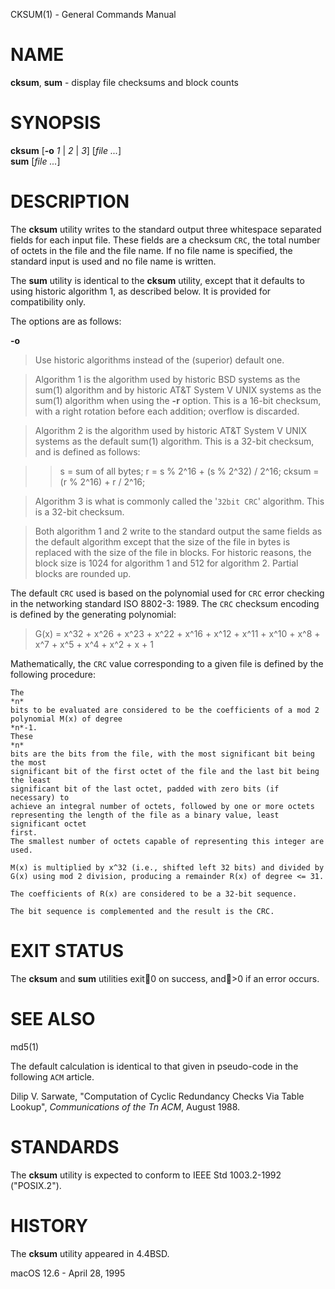 CKSUM(1) - General Commands Manual

# NAME

**cksum**,
**sum** - display file checksums and block counts

# SYNOPSIS

**cksum**
\[**-o**&nbsp;*1*&nbsp;|&nbsp;*2*&nbsp;|&nbsp;*3*]
\[*file&nbsp;...*]  
**sum**
\[*file&nbsp;...*]

# DESCRIPTION

The
**cksum**
utility writes to the standard output three whitespace separated
fields for each input file.
These fields are a checksum
`CRC`,
the total number of octets in the file and the file name.
If no file name is specified, the standard input is used and no file name
is written.

The
**sum**
utility is identical to the
**cksum**
utility, except that it defaults to using historic algorithm 1, as
described below.
It is provided for compatibility only.

The options are as follows:

**-o**

> Use historic algorithms instead of the (superior) default one.

> Algorithm 1 is the algorithm used by historic
> BSD
> systems as the
> sum(1)
> algorithm and by historic
> AT&T System&#160;V UNIX
> systems as the
> sum(1)
> algorithm when using the
> **-r**
> option.
> This is a 16-bit checksum, with a right rotation before each addition;
> overflow is discarded.

> Algorithm 2 is the algorithm used by historic
> AT&T System&#160;V UNIX
> systems as the
> default
> sum(1)
> algorithm.
> This is a 32-bit checksum, and is defined as follows:

> > s = sum of all bytes;
> > r = s % 2^16 + (s % 2^32) / 2^16;
> > cksum = (r % 2^16) + r / 2^16;

> Algorithm 3 is what is commonly called the
> '`32bit CRC`'
> algorithm.
> This is a 32-bit checksum.

> Both algorithm 1 and 2 write to the standard output the same fields as
> the default algorithm except that the size of the file in bytes is
> replaced with the size of the file in blocks.
> For historic reasons, the block size is 1024 for algorithm 1 and 512
> for algorithm 2.
> Partial blocks are rounded up.

The default
`CRC`
used is based on the polynomial used for
`CRC`
error checking
in the networking standard
ISO 8802-3: 1989.
The
`CRC`
checksum encoding is defined by the generating polynomial:

> G(x) = x^32 + x^26 + x^23 + x^22 + x^16 + x^12 +
>      x^11 + x^10 + x^8 + x^7 + x^5 + x^4 + x^2 + x + 1

Mathematically, the
`CRC`
value corresponding to a given file is defined by
the following procedure:

	The
	*n*
	bits to be evaluated are considered to be the coefficients of a mod 2
	polynomial M(x) of degree
	*n*-1.
	These
	*n*
	bits are the bits from the file, with the most significant bit being the most
	significant bit of the first octet of the file and the last bit being the least
	significant bit of the last octet, padded with zero bits (if necessary) to
	achieve an integral number of octets, followed by one or more octets
	representing the length of the file as a binary value, least significant octet
	first.
	The smallest number of octets capable of representing this integer are used.

	M(x) is multiplied by x^32 (i.e., shifted left 32 bits) and divided by
	G(x) using mod 2 division, producing a remainder R(x) of degree <= 31.

	The coefficients of R(x) are considered to be a 32-bit sequence.

	The bit sequence is complemented and the result is the CRC.

# EXIT STATUS

The **cksum** and **sum** utilities exit0 on success, and>0 if an error occurs.

# SEE ALSO

md5(1)

The default calculation is identical to that given in pseudo-code
in the following
`ACM`
article.

Dilip V. Sarwate,
"Computation of Cyclic Redundancy Checks Via Table Lookup",
*Communications of the Tn ACM*,
August 1988.

# STANDARDS

The
**cksum**
utility is expected to conform to
IEEE Std 1003.2-1992 ("POSIX.2").

# HISTORY

The
**cksum**
utility appeared in
4.4BSD.

macOS 12.6 - April 28, 1995
